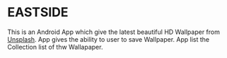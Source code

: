 # EASTSIDE

This is an Android App which give the latest beautiful HD Wallpaper from [Unsplash](https://unsplash.com). App gives the ability to user to save Wallpaper. 
App list the Collection list of thw Wallapaper. 


